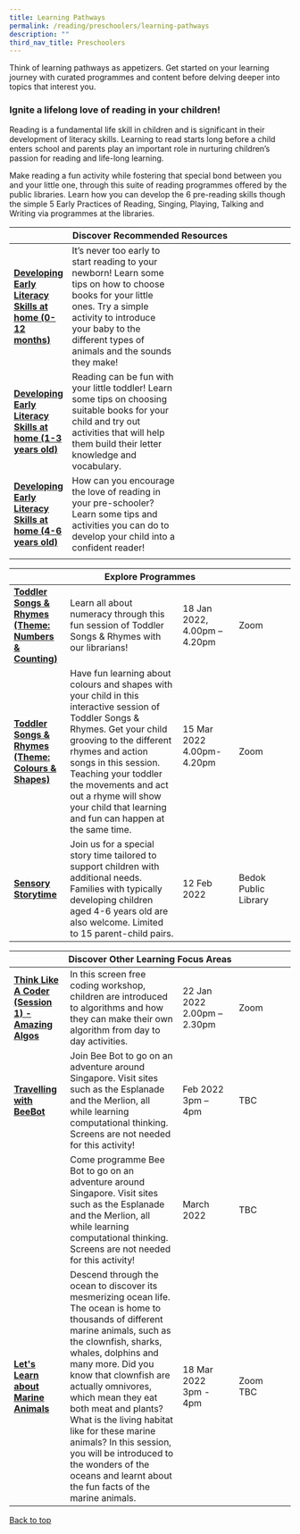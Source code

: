 ```yaml
---
title: Learning Pathways
permalink: /reading/preschoolers/learning-pathways
description: ""
third_nav_title: Preschoolers
---
```

<style type="text/css">
/* Links */
.content a { color: #322987; }
.content a:focus,
.content a:hover { color: #28216c; }

/* Button Outline */
.bp-button { padding-left: 1.5rem; padding-right: 1.5rem; }
.bp-button.is-primary-outline { border: 1px solid #322987; color: #322987; background-color: transparent; text-decoration: none; }
.bp-button.is-primary-outline:focus,
.bp-button.is-primary-outline:hover { border: 1px solid #322987; color: #cff2e8; background-color: #322987; text-decoration: none; }

/* Responsive Iframe */
.responsive-iframe { position: absolute; top: 0; left: 0; bottom: 0; right: 0; width: 100%; height: 100%; }
.responsive-iframe-container { position: relative; overflow: hidden; width: 100%; }
.responsive-iframe-container.ratio-16by9 { padding-top: 56.25%; }
.responsive-iframe-container.ratio-4by3 { padding-top: 75%; }
.responsive-iframe-container.ratio-3by2 { padding-top: 66.66%; }
.responsive-iframe-container.ratio-1by1 { padding-top: 100%; }
</style>
Think of learning pathways as appetizers. Get started on your learning journey with curated programmes and content before delving deeper into topics that interest you.

<h3><b>Ignite a lifelong love of reading in your children!</b></h3>

Reading is a fundamental life skill in children and is significant in their development of literacy skills. Learning to read starts long before a child enters school and parents play an important role in nurturing children’s passion for reading and life-long learning.

Make reading a fun activity while fostering that special bond between you and your little one, through this suite of reading programmes offered by the public libraries. Learn how you can develop the 6 pre-reading skills though the simple 5 Early Practices of Reading, Singing, Playing, Talking and Writing via programmes at the libraries.
<div class="horizontal-scroll margin--bottom--lg">
  <table class="generic-table">
    <thead>
      <tr>
        <th colspan="4" class="is-uppercase has-weight-normal">Discover Recommended Resources</th>
      </tr>
    </thead>
    <tbody>
      <tr>
        <td style="width: 20%;"><a href="https://childrenandteens.nlb.gov.sg/diy-resources/preschool-resources/i-can-read" target="_blank"><b> Developing Early Literacy
Skills at home (0-12 months)</b></a></td>
        <td style="width: 40%;"> It’s never too early to start reading to your newborn! Learn some tips on how to choose books for your little ones. Try a simple activity to introduce your baby to the different types of animals and the sounds they make!</td>
        <td style="width: 20%;"> </td>
        <td style="width: 20%;"> </td>
      </tr>
      <tr>
        <td><a href="https://childrenandteens.nlb.gov.sg/diy-resources/preschool-resources/i-can-read" target="_blank"><b> Developing Early Literacy
Skills at home (1-3 years old)</b></a></td>
        <td>Reading can be fun with your little toddler! Learn some tips on choosing suitable books for your child and try out activities that will help them build their letter knowledge and vocabulary.</td>
        <td></td>
        <td> </td>
      </tr>
<tr>
        <td><a href="https://childrenandteens.nlb.gov.sg/diy-resources/preschool-resources/i-can-read" target="_blank"><b> Developing Early Literacy
Skills at home (4-6 years old)</b></a></td>
        <td>How can you encourage the love of reading in your pre-schooler? Learn some tips and activities you can do to develop your child into a confident reader!</td>
        <td></td>
        <td> </td>
      </tr>
<tr>
        <td></td>
        <td> </td>
     
</div>

<div class="horizontal-scroll margin--bottom--lg">
  <table class="generic-table">
    <thead>
      <tr>
        <th colspan="4" class="is-uppercase has-weight-normal">Explore Programmes</th>
      </tr>
    </thead>
    <tbody>
      <tr>
        <td style="width: 20%;"><a href="https://go.gov.sg/tsr-progs" target="_blank"><b>Toddler Songs & Rhymes (Theme: Numbers & Counting)</b></a></td>
        <td style="width: 40%;">Learn all about numeracy through this fun session of Toddler Songs & Rhymes
with our librarians!</td>
        <td style="width: 20%;">18 Jan 2022,<br>4.00pm – 4.20pm</td>
        <td style="width: 20%;">Zoom</td>
      </tr>
      <tr>
        <td><a href="https://go.gov.sg/er-sustainability-progs" target="_blank"><b>Toddler Songs & Rhymes (Theme: Colours & Shapes)  </b></a></td>
        <td> Have fun learning about colours and shapes with your child in this interactive
session of Toddler Songs & Rhymes. Get your child grooving to the different
rhymes and action songs in this session. Teaching your toddler the movements
and act out a rhyme will show your child that learning and fun can happen at the
same time.</td>
        <td>15 Mar 2022<br>4.00pm-4.20pm<br><br>
        <td>Zoom</td>
      </tr>

<tr>
<td><a href="https://go.gov.sg/er-progs" target="_blank"><b>Sensory Storytime</b></a></td>
        <td>Join us for a special story time tailored to support children with additional needs. Families with typically developing children aged 4-6 years old are also welcome. Limited to 15 parent-child pairs.</td>
        <td>12 Feb 2022</td>
        <td>Bedok Public Library</td>
      </tr>
    </tbody>
  </table>
</div>
<div class="horizontal-scroll margin--bottom--lg">
  <table class="generic-table">
    <thead>
      <tr>
        <th colspan="4" class="is-uppercase has-weight-normal">Discover Other Learning Focus Areas</th>
      </tr>
    </thead>
    <tbody>
      <tr>
        <td style="width: 20%;"><a href="https://go.gov.sg/er-digital-progs" target="_blank"><b>Think Like A Coder (Session 1) - Amazing Algos </b></a></td>
        <td style="width: 40%;">In this screen free coding workshop, children are introduced to algorithms and how they can make their own algorithm from day to day activities. 
 </td>
        <td style="width: 20%;">22 Jan 2022<br>2.00pm – 2.30pm</td>
        <td style="width: 20%;">Zoom</td>
      </tr>
<tr>
<td><a href="https://go.gov.sg/er-science-progs" target="_blank"><b>Travelling with BeeBot</b></a></td>
        <td>Join Bee Bot to go on an adventure around Singapore. Visit sites such as the Esplanade and the Merlion, all while learning computational thinking.  Screens are not needed for this activity! 
</td>
        <td>Feb 2022<br>3pm – 4pm</td>
        <td>TBC</td>
      </tr>
<tr>
<td><a href="#" target="_blank"><b></b></a></td>
        <td>Come programme Bee Bot to go on an adventure around Singapore. Visit sites such as the Esplanade and the Merlion, all while learning computational thinking. Screens are not needed for this activity! </td>
        <td>March 2022</td>
        <td>TBC</td>
      </tr>
			<tr>
<td><a href="https://go.gov.sg/er-science-progs" target="_blank"><b>Let's Learn about Marine Animals</b></a></td>
        <td>Descend through the ocean to discover its mesmerizing ocean life. The ocean is home to thousands of different marine animals, such as the clownfish, sharks, whales, dolphins and many more. Did you know that clownfish are actually omnivores, which mean they eat both meat and plants? What is the living habitat like for these marine animals? In this session, you will be introduced to the wonders of the oceans and learnt about the fun facts of the marine animals.</td>
        <td>18 Mar 2022<br>3pm - 4pm</td>
        <td>Zoom <br>TBC</td>
      </tr>
  </tbody>
  </table>
</div>

<p class="has-text-right margin--top--xl"><a href="#main-content">Back to top</a></p>